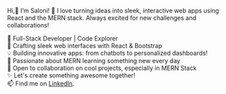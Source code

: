 Hi,👋 I’m Saloni! 🚀 I love turning ideas into sleek, interactive web apps using React and the MERN stack. Always excited for new challenges and collaborations!




🚀 Full-Stack Developer | Code Explorer  
🎨 Crafting sleek web interfaces with React & Bootstrap  
💡 Building innovative apps: from chatbots to personalized dashboards!  
🌱 Passionate about MERN learning something new every day  
🤝 Open to collaboration on cool projects, especially in MERN Stack  
✨ Let's create something awesome together!  
📫 Find me on [LinkedIn](https://www.linkedin.com/in/saloni-832765266/).
